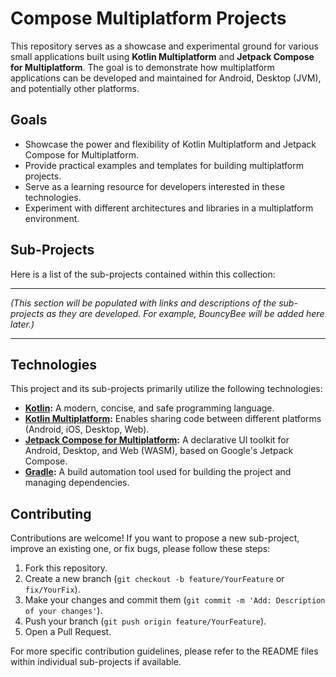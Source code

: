 # Compose Multiplatform Projects

This repository serves as a showcase and experimental ground for various small applications built using **Kotlin Multiplatform** and **Jetpack Compose for Multiplatform**. The goal is to demonstrate how multiplatform applications can be developed and maintained for Android, Desktop (JVM), and potentially other platforms.

## Goals

*   Showcase the power and flexibility of Kotlin Multiplatform and Jetpack Compose for Multiplatform.
*   Provide practical examples and templates for building multiplatform projects.
*   Serve as a learning resource for developers interested in these technologies.
*   Experiment with different architectures and libraries in a multiplatform environment.

## Sub-Projects

Here is a list of the sub-projects contained within this collection:

---

*(This section will be populated with links and descriptions of the sub-projects as they are developed. For example, BouncyBee will be added here later.)*

---

## Technologies

This project and its sub-projects primarily utilize the following technologies:

*   **[Kotlin](https://kotlinlang.org/):** A modern, concise, and safe programming language.
*   **[Kotlin Multiplatform](https://kotlinlang.org/lp/multiplatform/):** Enables sharing code between different platforms (Android, iOS, Desktop, Web).
*   **[Jetpack Compose for Multiplatform](https://www.jetbrains.com/lp/compose-multiplatform/):** A declarative UI toolkit for Android, Desktop, and Web (WASM), based on Google's Jetpack Compose.
*   **[Gradle](https://gradle.org/):** A build automation tool used for building the project and managing dependencies.

## Contributing

Contributions are welcome! If you want to propose a new sub-project, improve an existing one, or fix bugs, please follow these steps:

1.  Fork this repository.
2.  Create a new branch (`git checkout -b feature/YourFeature` or `fix/YourFix`).
3.  Make your changes and commit them (`git commit -m 'Add: Description of your changes'`).
4.  Push your branch (`git push origin feature/YourFeature`).
5.  Open a Pull Request.

For more specific contribution guidelines, please refer to the README files within individual sub-projects if available.

